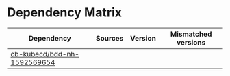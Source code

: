 # Dependency Matrix

Dependency | Sources | Version | Mismatched versions
---------- | ------- | ------- | -------------------
[cb-kubecd/bdd-nh-1592569654](https://github.com/cb-kubecd/bdd-nh-1592569654.git) |  | []() | 

